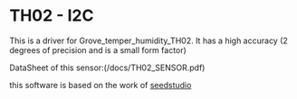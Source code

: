 # TH02 - I2C

This is a driver for Grove_temper_humidity_TH02.
It has a high accuracy (2 degrees of precision and is a small form factor)

DataSheet of this sensor:(/docs/TH02_SENSOR.pdf)
  
this software is based on the work of [seedstudio](https://github.com/Seeed-Studio/Grove_Temper_Humidity_TH02)
